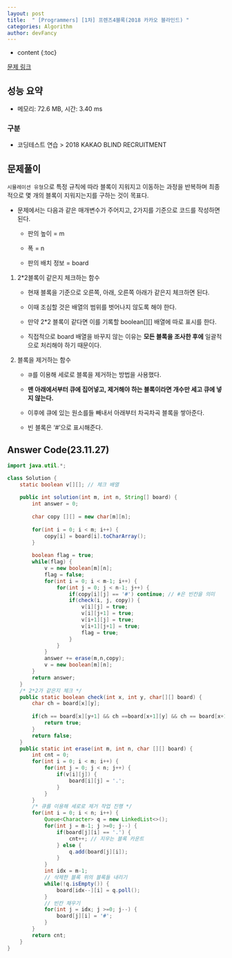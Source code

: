 ```yaml
---
layout: post
title:  " [Programmers] [1차] 프렌즈4블록(2018 카카오 블라인드) "
categories: Algorithm
author: devFancy
---
```

* content
  {:toc}

[문제 링크](https://school.programmers.co.kr/learn/courses/30/lessons/17679)

## 성능 요약

* 메모리: 72.6 MB, 시간: 3.40 ms

### 구분

* 코딩테스트 연습 > 2018 KAKAO BLIND RECRUITMENT

## 문제풀이

`시뮬레이션 유형`으로 특정 규칙에 따라 블록이 지워지고 이동하는 과정을 반복하며 최종적으로 몇 개의 블록이 지워지는지를 구하는 것이 목표다.

* 문제에서는 다음과 같은 매개변수가 주어지고, 2가지를 기준으로 코드를 작성하면 된다.

    * 판의 높이 = m

    * 폭 = n

    * 판의 배치 정보 = board

1. 2*2블록이 같은지 체크하는 함수

    * 현재 블록을 기준으로 오른쪽, 아래, 오른쪽 아래가 같은지 체크하면 된다.

    * 이때 조심할 것은 배열의 범위를 벗어나지 않도록 해야 한다.

    * 만약 2*2 블록이 같다면 이를 기록할 boolean[][] 배열에 따로 표시를 한다.

    * 직접적으로 board 배열을 바꾸지 않는 이유는 **모든 블록을 조사한 후에** 일괄적으로 처리해야 하기 때문이다.

2. 블록을 제거하는 함수

    * `큐`를 이용해 세로로 블록을 제거하는 방법을 사용했다.

    * **맨 아래에서부터 큐에 집어넣고, 제거해야 하는 블록이라면 개수만 세고 큐에 넣지 않는다.**

    * 이후에 큐에 있는 원소를들 빼내서 아래부터 차곡차곡 블록을 쌓아준다.

    * 빈 블록은 ‘#’으로 표시해준다.

## Answer Code(23.11.27)

```java
import java.util.*;

class Solution {
    static boolean v[][]; // 체크 배열
    
    public int solution(int m, int n, String[] board) {
        int answer = 0;
        
        char copy [][] = new char[m][n];
        
        for(int i = 0; i < m; i++) {
            copy[i] = board[i].toCharArray();
        }
        
        boolean flag = true;
        while(flag) {
            v = new boolean[m][n];
            flag = false;
            for(int i = 0; i < m-1; i++) {
                for(int j = 0; j < n-1; j++) {
                    if(copy[i][j] == '#') continue; // #은 빈칸을 의미
                    if(check(i, j, copy)) {
                        v[i][j] = true;
                        v[i][j+1] = true;
                        v[i+1][j] = true;
                        v[i+1][j+1] = true;
                        flag = true;
                    }
                }
            }
            answer += erase(m,n,copy);
            v = new boolean[m][n];
        }
        return answer;
    }
    /* 2*2가 같은지 체크 */
    public static boolean check(int x, int y, char[][] board) {
        char ch = board[x][y];
        
        if(ch == board[x][y+1] && ch ==board[x+1][y] && ch == board[x+1][y+1]) {
            return true;
        }
        return false;
    }
    public static int erase(int m, int n, char [][] board) {
        int cnt = 0;
        for(int i = 0; i < m; i++) {
            for(int j = 0; j < n; j++) {
                if(v[i][j]) {
                    board[i][j] = '.';
                }
            }
        }
        /* 큐를 이용해 세로로 제거 작업 진행 */
        for(int i = 0; i < n; i++) {
            Queue<Character> q = new LinkedList<>();
            for(int j = m-1; j >=0; j--) {
                if(board[j][i] == '.') {
                    cnt++; // 지우는 블록 카운트
                } else {
                    q.add(board[j][i]);
                }
            }
            int idx = m-1;
            // 삭제한 블록 위의 블록들 내리기
            while(!q.isEmpty()) {
                board[idx--][i] = q.poll();
            }
            // 빈칸 채우기
            for(int j = idx; j >=0; j--) {
                board[j][i] = '#';
            }
        }
        return cnt;
    }
}
```